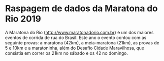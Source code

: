 # Raspagem de dados da Maratona do Rio 2019

A Maratona do Rio (http://www.maratonadorio.com.br) é um dos maiores eventos de corrida de rua do Brasil. Este ano o evento contou com as seguinte provas: a maratona (42km), a meia-maratona (21km), as provas de 5 e 10km e a maratoninha, além do Desafio Cidade Maravilhosa, que consistia em correr os 21km no sábado e os 42 no domingo.
